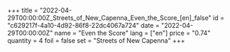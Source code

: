 +++
title = "2022-04-29T00:00:00Z_Streets_of_New_Capenna_Even_the_Score_[en]_false"
id = "c629217f-4a10-4d92-86f8-22dc4067a724"
date = "2022-04-29T00:00:00Z"
name = "Even the Score"
lang = ["en"]
price = "0.74"
quantity = 4
foil = false
set = "Streets of New Capenna"
+++
